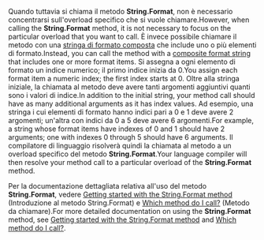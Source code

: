 
<span data-ttu-id="e1bc8-101">Quando tuttavia si chiama il metodo **String.Format**, non è necessario concentrarsi sull'overload specifico che si vuole chiamare.</span><span class="sxs-lookup"><span data-stu-id="e1bc8-101">However, when calling the **String.Format** method, it is not necessary to focus on the particular overload that you want to call.</span></span> <span data-ttu-id="e1bc8-102">È invece possibile chiamare il metodo con una [stringa di formato composta](~/docs/standard/base-types/composite-formatting.md) che include uno o più elementi di formato.</span><span class="sxs-lookup"><span data-stu-id="e1bc8-102">Instead, you can call the method with a [composite format string](~/docs/standard/base-types/composite-formatting.md) that includes one or more format items.</span></span> <span data-ttu-id="e1bc8-103">Si assegna a ogni elemento di formato un indice numerico; il primo indice inizia da 0.</span><span class="sxs-lookup"><span data-stu-id="e1bc8-103">You assign each format item a numeric index; the first index starts at 0.</span></span> <span data-ttu-id="e1bc8-104">Oltre alla stringa iniziale, la chiamata al metodo deve avere tanti argomenti aggiuntivi quanti sono i valori di indice.</span><span class="sxs-lookup"><span data-stu-id="e1bc8-104">In addition to the initial string, your method call should have as many additional arguments as it has index values.</span></span> <span data-ttu-id="e1bc8-105">Ad esempio, una stringa i cui elementi di formato hanno indici pari a 0 e 1 deve avere 2 argomenti; un'altra con indici da 0 a 5 deve avere 6 argomenti.</span><span class="sxs-lookup"><span data-stu-id="e1bc8-105">For example, a string whose format items have indexes of 0 and 1 should have 2 arguments; one with indexes 0 through 5 should have 6 arguments.</span></span> <span data-ttu-id="e1bc8-106">Il compilatore di linguaggio risolverà quindi la chiamata al metodo a un overload specifico del metodo **String.Format**.</span><span class="sxs-lookup"><span data-stu-id="e1bc8-106">Your language compiler will then resolve your method call to a particular overload of the **String.Format** method.</span></span>   
 
<span data-ttu-id="e1bc8-107">Per la documentazione dettagliata relativa all'uso del metodo **String.Format**, vedere [Getting started with the String.Format method](#Starting) (Introduzione al metodo String.Format) e [Which method do I call?](#FTaskList) (Metodo da chiamare).</span><span class="sxs-lookup"><span data-stu-id="e1bc8-107">For more detailed documentation on using the **String.Format** method, see [Getting started with the String.Format method](#Starting) and [Which method do I call?](#FTaskList).</span></span>    
